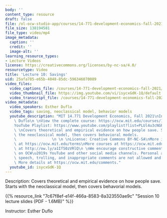```yaml
---
body: ''
content_type: resource
draft: false
file: /ol-ocw-studio-app/courses/14-771-development-economics-fall-2021/14771-f21-lecture-10-version-2_360p_16_9.mp4
file_size: 138194581
file_type: video/mp4
image_metadata:
  caption: ''
  credit: ''
  image-alt: ''
learning_resource_types:
- Lecture Videos
license: https://creativecommons.org/licenses/by-nc-sa/4.0/
resourcetype: Video
title: 'Lecture 10: Savings'
uid: 25afa785-e65b-4848-85dc-596346070089
video_files:
  video_captions_file: /courses/14-771-development-economics-fall-2021/1MTmlU2q4YwWnb5NUqdmlYsXh48mpztkz_transcript.webvtt
  video_thumbnail_file: https://img.youtube.com/vi/isycxGdK-1Q/default.jpg
  video_transcript_file: /courses/14-771-development-economics-fall-2021/1MTmlU2q4YwWnb5NUqdmlYsXh48mpztkz_transcript.pdf
video_metadata:
  video_speakers: Esther Duflo
  video_tags: saving, neoclassical model, behavior models
  youtube_description: "MIT 14.771 Development Economics, Fall 2021\nInstructor: Esther\
    \ Duflo\n \nView the complete course: https://ocw.mit.edu/courses/14-771-development-economics-fall-2021\n\
    YouTube Playlist: https://www.youtube.com/playlist?list=PLUl4u3cNGP61kvh3caDts2R6LmkYbmzaG\n\
    \ \nCovers theoretical and empirical evidence on how people save. Starts with\
    \ the neoclassical model, then covers behavioral models.                     \
    \                \n \n \nLicense: Creative Commons BY-NC-SA\nMore information\
    \ at https://ocw.mit.edu/terms\nMore courses at https://ocw.mit.edu\nSupport OCW\
    \ at http://ow.ly/a1If50zVRlQ\n \nWe encourage constructive comments and discussion\
    \ on OCW\u2019s YouTube and other social media channels. Personal attacks, hate\
    \ speech, trolling, and inappropriate comments are not allowed and may be removed.\
    \ More details at https://ocw.mit.edu/comments."
  youtube_id: isycxGdK-1Q
---
```

Description: Covers theoretical and empirical evidence on how people save. Starts with the neoclassical model, then covers behavorial models.

{{% resource_link "7c67f8ef-e14f-466a-8583-8a323550ae9c" "Session 10 lecture slides (PDF - 1.6MB)" %}}

Instructor: Esther Duflo